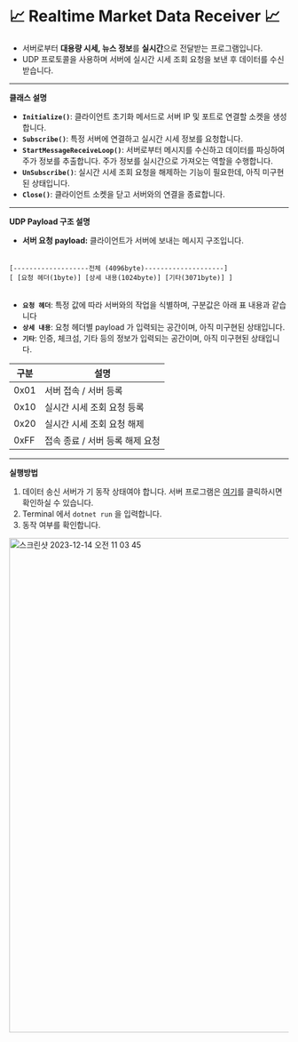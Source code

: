 # 📈 Realtime Market Data Receiver 📈
- 서버로부터 **대용량 시세, 뉴스 정보**를 **실시간**으로 전달받는 프로그램입니다. <br>
- UDP 프로토콜을 사용하며 서버에 실시간 시세 조회 요청을 보낸 후 데이터를 수신받습니다.

---

**클래스 설명**
- **`Initialize()`**: 클라이언트 초기화 메서드로 서버 IP 및 포트로 연결할 소켓을 생성합니다.
- **`Subscribe()`**: 특정 서버에 연결하고 실시간 시세 정보를 요청합니다.
- **`StartMessageReceiveLoop()`**: 서버로부터 메시지를 수신하고 데이터를 파싱하여 주가 정보를 추출합니다. 주가 정보를 실시간으로 가져오는 역할을 수행합니다.
- **`UnSubscribe()`**: 실시간 시세 조회 요청을 해제하는 기능이 필요한데, 아직 미구현된 상태입니다.
- **`Close()`**: 클라이언트 소켓을 닫고 서버와의 연결을 종료합니다.

---

**UDP Payload 구조 설명**
- **서버 요청 payload:** 클라이언트가 서버에 보내는 메시지 구조입니다.
<br>
<code>[-------------------전체 (4096byte)--------------------] </code><br>
<code>[ [요청 헤더(1byte)] [상세 내용(1024byte)] [기타(3071byte)] ]</code> <br><br>

- **`요청 헤더`**: 특정 값에 따라 서버와의 작업을 식별하며, 구분값은 아래 표 내용과 같습니다<br>
- **`상세 내용`**: 요청 헤더별 payload 가 입력되는 공간이며, 아직 미구현된 상태입니다.<br>
- **`기타`**: 인증, 체크섬, 기타 등의 정보가 입력되는 공간이며, 아직 미구현된 상태입니다.<br>

|구분|설명|
|------|---|
|0x01|서버 접속 / 서버 등록|
|0x10|실시간 시세 조회 요청 등록|
|0x20|실시간 시세 조회 요청 해제|
|0xFF|접속 종료 / 서버 등록 해제 요청|

---

**실행방법**
1. 데이터 송신 서버가 기 동작 상태여야 합니다. 서버 프로그램은 [여기](https://github.com/wkjung0624/realtime-market-data-mock-server)를 클릭하시면 확인하실 수 있습니다.
2. Terminal 에서 <code>dotnet run</code> 을 입력합니다.
3. 동작 여부를 확인합니다.

<img width="890" alt="스크린샷 2023-12-14 오전 11 03 45" src="https://github.com/wkjung0624/realtime-market-data-receiver/assets/35141349/1f15e3ec-87fa-457a-b94b-c5af88988455">

